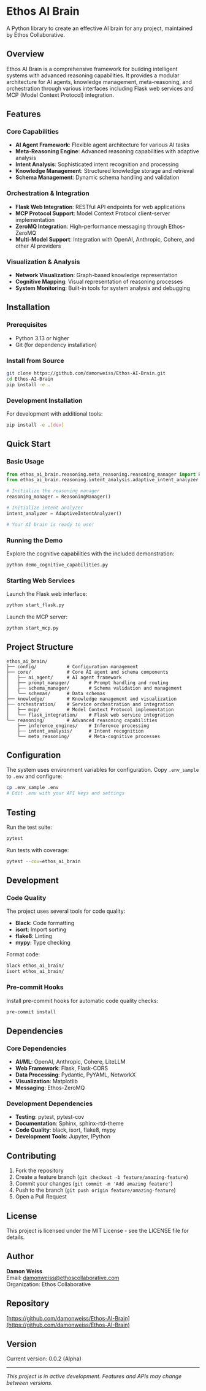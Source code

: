 # Ethos AI Brain

A Python library to create an effective AI brain for any project, maintained by Ethos Collaborative.

## Overview

Ethos AI Brain is a comprehensive framework for building intelligent systems with advanced reasoning capabilities. It provides a modular architecture for AI agents, knowledge management, meta-reasoning, and orchestration through various interfaces including Flask web services and MCP (Model Context Protocol) integration.

## Features

### Core Capabilities
- **AI Agent Framework**: Flexible agent architecture for various AI tasks
- **Meta-Reasoning Engine**: Advanced reasoning capabilities with adaptive analysis
- **Intent Analysis**: Sophisticated intent recognition and processing
- **Knowledge Management**: Structured knowledge storage and retrieval
- **Schema Management**: Dynamic schema handling and validation

### Orchestration & Integration
- **Flask Web Integration**: RESTful API endpoints for web applications
- **MCP Protocol Support**: Model Context Protocol client-server implementation
- **ZeroMQ Integration**: High-performance messaging through Ethos-ZeroMQ
- **Multi-Model Support**: Integration with OpenAI, Anthropic, Cohere, and other AI providers

### Visualization & Analysis
- **Network Visualization**: Graph-based knowledge representation
- **Cognitive Mapping**: Visual representation of reasoning processes
- **System Monitoring**: Built-in tools for system analysis and debugging

## Installation

### Prerequisites
- Python 3.13 or higher
- Git (for dependency installation)

### Install from Source
```bash
git clone https://github.com/damonweiss/Ethos-AI-Brain.git
cd Ethos-AI-Brain
pip install -e .
```

### Development Installation
For development with additional tools:
```bash
pip install -e .[dev]
```

## Quick Start

### Basic Usage
```python
from ethos_ai_brain.reasoning.meta_reasoning.reasoning_manager import ReasoningManager
from ethos_ai_brain.reasoning.intent_analysis.adaptive_intent_analyzer import AdaptiveIntentAnalyzer

# Initialize the reasoning manager
reasoning_manager = ReasoningManager()

# Initialize intent analyzer
intent_analyzer = AdaptiveIntentAnalyzer()

# Your AI brain is ready to use!
```

### Running the Demo
Explore the cognitive capabilities with the included demonstration:
```bash
python demo_cognitive_capabilities.py
```

### Starting Web Services
Launch the Flask web interface:
```bash
python start_flask.py
```

Launch the MCP server:
```bash
python start_mcp.py
```

## Project Structure

```
ethos_ai_brain/
├── config/           # Configuration management
├── core/             # Core AI agent and schema components
│   ├── ai_agent/     # AI agent framework
│   ├── prompt_manager/       # Prompt handling and routing
│   ├── schema_manager/       # Schema validation and management
│   └── schemas/      # Data schemas
├── knowledge/        # Knowledge management and visualization
├── orchestration/    # Service orchestration and integration
│   ├── mcp/          # Model Context Protocol implementation
│   └── flask_integration/    # Flask web service integration
└── reasoning/        # Advanced reasoning capabilities
    ├── inference_engines/    # Inference processing
    ├── intent_analysis/      # Intent recognition
    └── meta_reasoning/       # Meta-cognitive processes
```

## Configuration

The system uses environment variables for configuration. Copy `.env_sample` to `.env` and configure:

```bash
cp .env_sample .env
# Edit .env with your API keys and settings
```

## Testing

Run the test suite:
```bash
pytest
```

Run tests with coverage:
```bash
pytest --cov=ethos_ai_brain
```

## Development

### Code Quality
The project uses several tools for code quality:
- **Black**: Code formatting
- **isort**: Import sorting
- **flake8**: Linting
- **mypy**: Type checking

Format code:
```bash
black ethos_ai_brain/
isort ethos_ai_brain/
```

### Pre-commit Hooks
Install pre-commit hooks for automatic code quality checks:
```bash
pre-commit install
```

## Dependencies

### Core Dependencies
- **AI/ML**: OpenAI, Anthropic, Cohere, LiteLLM
- **Web Framework**: Flask, Flask-CORS
- **Data Processing**: Pydantic, PyYAML, NetworkX
- **Visualization**: Matplotlib
- **Messaging**: Ethos-ZeroMQ

### Development Dependencies
- **Testing**: pytest, pytest-cov
- **Documentation**: Sphinx, sphinx-rtd-theme
- **Code Quality**: black, isort, flake8, mypy
- **Development Tools**: Jupyter, IPython

## Contributing

1. Fork the repository
2. Create a feature branch (`git checkout -b feature/amazing-feature`)
3. Commit your changes (`git commit -m 'Add amazing feature'`)
4. Push to the branch (`git push origin feature/amazing-feature`)
5. Open a Pull Request

## License

This project is licensed under the MIT License - see the LICENSE file for details.

## Author

**Damon Weiss**  
Email: damonweiss@ethoscollaborative.com  
Organization: Ethos Collaborative

## Repository

[https://github.com/damonweiss/Ethos-AI-Brain](https://github.com/damonweiss/Ethos-AI-Brain)

## Version

Current version: 0.0.2 (Alpha)

---

*This project is in active development. Features and APIs may change between versions.*
